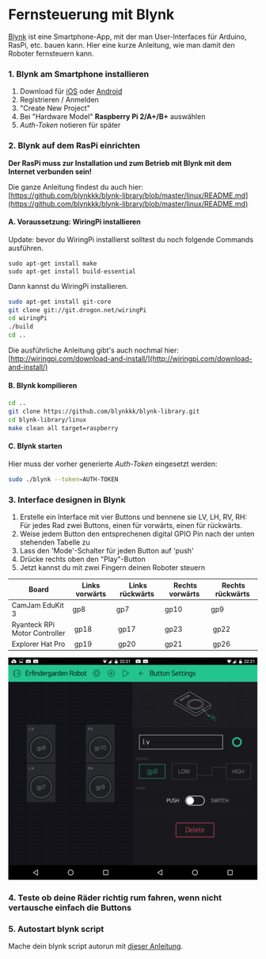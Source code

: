 # Fernsteuerung mit Blynk
[Blynk](http://www.blynk.cc/) ist eine Smartphone-App, mit der man User-Interfaces für Arduino, RasPi, etc. bauen kann. Hier eine kurze Anleitung, wie man damit den Roboter fernsteuern kann.


### 1. Blynk am Smartphone installieren
1. Download für [iOS](https://itunes.apple.com/us/app/blynk-control-arduino-raspberry/id808760481?ls=1&mt=8) oder [Android](https://play.google.com/store/apps/details?id=cc.blynk)
2. Registrieren / Anmelden
3. "Create New Project"
4. Bei "Hardware Model" **Raspberry Pi 2/A+/B+** auswählen
4. *Auth-Token* notieren für später


### 2. Blynk auf dem RasPi einrichten
**Der RasPi muss zur Installation und zum Betrieb mit Blynk mit dem Internet verbunden sein!**

Die ganze Anleitung findest du auch hier: [https://github.com/blynkkk/blynk-library/blob/master/linux/README.md](https://github.com/blynkkk/blynk-library/blob/master/linux/README.md)

#### A. Voraussetzung: WiringPi installieren

Update: bevor du WiringPi installierst solltest du noch folgende Commands ausführen.

```
sudo apt-get install make
sudo apt-get install build-essential

```

Dann kannst du WiringPi installieren.

```bash
sudo apt-get install git-core
git clone git://git.drogon.net/wiringPi
cd wiringPi
./build
cd ..
```
Die ausführliche Anleitung gibt's auch nochmal hier: [http://wiringpi.com/download-and-install/](http://wiringpi.com/download-and-install/)

#### B. Blynk kompilieren

```bash
cd ..
git clone https://github.com/blynkkk/blynk-library.git
cd blynk-library/linux
make clean all target=raspberry
```

#### C. Blynk starten
Hier muss der vorher generierte *Auth-Token* eingesetzt werden:

```bash
sudo ./blynk --token=AUTH-TOKEN
```


### 3. Interface designen in Blynk

1. Erstelle ein Interface mit vier Buttons und bennene sie LV, LH, RV, RH: Für jedes Rad zwei Buttons, einen für vorwärts, einen für rückwärts.
2. Weise jedem Button den entsprechenen digital GPIO Pin nach der unten stehenden Tabelle zu
3. Lass den 'Mode'-Schalter für jeden Button auf 'push'
4. Drücke rechts oben den "Play"-Button
5. Jetzt kannst du mit zwei Fingern deinen Roboter steuern

| Board | Links vorwärts | Links rückwärts | Rechts vorwärts | Rechts rückwärts |
|-------|----------------|-----------------|-----------------|------------------------|
| CamJam EduKit 3|gp8|gp7|gp10|gp9|
| Ryanteck RPi Motor Controller | gp18 | gp17 | gp23 | gp22 |
| Explorer Hat Pro | gp19 | gp20 | gp21 | gp26 |




![Screenshot 1](screenshot-1.png)

### 4. Teste ob deine Räder richtig rum fahren, wenn nicht vertausche einfach die Buttons


### 5. Autostart blynk script

Mache dein blynk script autorun mit [dieser Anleitung](https://github.com/erfindergarden/Roboter-Workshop/blob/master/Autostart.md).